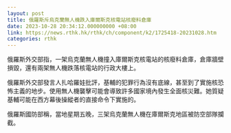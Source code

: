 ```yaml
---
layout: post
title: 俄羅斯斥烏克蘭無人機跌入庫爾斯克核電站核廢料倉庫
date: 2023-10-28 20:34:12.000000000 +08:00
link: https://news.rthk.hk/rthk/ch/component/k2/1725418-20231028.htm
categories: rthk
---
```


俄羅斯外交部指，一架烏克蘭無人機撞入庫爾斯克核電站的核廢料倉庫，倉庫牆壁損毀，還有兩架無人機跌落核電站的行政大樓上。

俄羅斯外交部發言人扎哈羅娃批評，基輔的犯罪行為沒有底線，甚至到了實施核恐怖主義的地步。使用無人機襲擊可能會導致許多國家境內發生全面核災難。她質疑基輔可能在西方幕後操縱者的直接命令下實施的。

俄羅斯國防部稱，當地星期五晚，三架烏克蘭無人機在庫爾斯克地區被防空部隊攔截。
